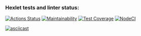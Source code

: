 ### Hexlet tests and linter status:
[![Actions Status](https://github.com/Ilialuck/frontend-project-46/workflows/hexlet-check/badge.svg)](https://github.com/Ilialuck/frontend-project-46/actions)
[![Maintainability](https://api.codeclimate.com/v1/badges/1657568a8a91e1c96f67/maintainability)](https://codeclimate.com/github/Ilialuck/frontend-project-46/maintainability)
[![Test Coverage](https://api.codeclimate.com/v1/badges/1657568a8a91e1c96f67/test_coverage)](https://codeclimate.com/github/Ilialuck/frontend-project-46/test_coverage)
[![NodeCI](https://github.com/Ilialuck/frontend-project-46/workflows/NodeCI.yml/badge.svg)](https://github.com/Ilialuck/frontend-project-46/actions)

[![asciicast](https://asciinema.org/a/dm5WxPkbo2FzNnOKZNfrxkmYk.svg)](https://asciinema.org/a/dm5WxPkbo2FzNnOKZNfrxkmYk)
